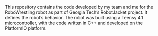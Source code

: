 This repository contains the code developed by my team and me for the RoboWrestling robot as part of Georgia Tech’s RobotJacket project. It defines the robot’s behavior. The robot was built using a Teensy 4.1 microcontroller, with the code written in C++ and developed on the PlatformIO platform.
